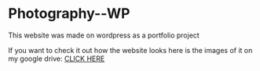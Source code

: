 # Photography--WP
This website was made on wordpress as a portfolio project

If you want to check it out how the website looks here is the images of it on my google drive: <a href="https://drive.google.com/drive/folders/1bM-DG4h1L-guTyFGN3Db40_f-8QD7NL9?usp=sharing">CLICK HERE</a>
